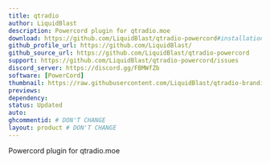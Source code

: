 ```yaml
---
title: qtradio
author: LiquidBlast
description: Powercord plugin for qtradio.moe
download: https://github.com/LiquidBlast/qtradio-powercord#installation
github_profile_url: https://github.com/LiquidBlast/
github_source_url: https://github.com/LiquidBlast/qtradio-powercord
support: https://github.com/LiquidBlast/qtradio-powercord/issues
discord_server: https://discord.gg/FBMWfZb
software: [PowerCord]
thumbnail: https://raw.githubusercontent.com/LiquidBlast/qtradio-branding/master/logos/qt-medium.png
previews:
dependency:
status: Updated
auto:
ghcommentid: # DON'T CHANGE
layout: product # DON'T CHANGE
---
```

Powercord plugin for qtradio.moe
